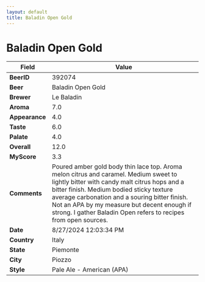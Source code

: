 ```yaml
---
layout: default
title: Baladin Open Gold 
---
```


# Baladin Open Gold 

| Field         | Value     |
|---------------|-----------|
| **BeerID** | 392074 |
| **Beer** | Baladin Open Gold  |
| **Brewer** | Le Baladin |
| **Aroma** | 7.0 |
| **Appearance** | 4.0 |
| **Taste** | 6.0 |
| **Palate** | 4.0 |
| **Overall** | 12.0 |
| **MyScore** | 3.3 |
| **Comments** | Poured amber gold body thin lace top.  Aroma melon citrus and caramel. Medium sweet to lightly bitter with candy malt citrus hops and a bitter finish.  Medium bodied sticky texture average carbonation and a souring bitter finish. Not an APA by my measure but decent enough if strong. I gather Baladin Open refers to recipes from open sources. |
| **Date** | 8/27/2024 12:03:34 PM |
| **Country** | Italy |
| **State** | Piemonte |
| **City** | Piozzo |
| **Style** | Pale Ale - American (APA) |
